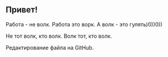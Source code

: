 ## Привет!

Работа - не волк. Работа это ворк. А волк - это гулять)0))0))

Не тот волк, кто волк. Волк тот, кто волк. 

Редактирование файла на GitHub.
